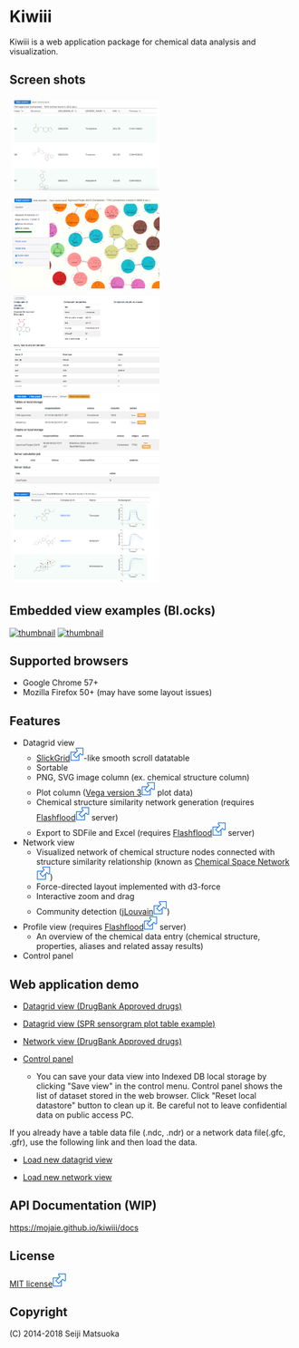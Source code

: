 
Kiwiii
================

Kiwiii is a web application package for chemical data analysis and visualization.


Screen shots
--------------

[<img src="img/table-view.png" width="260" height="160" alt="Table view" style="margin: 5px"/>](img/table-view.png)
[<img src="img/network-view.png" width="260" height="160" alt="Network view" style="margin: 5px"/>](img/network-view.png)
[<img src="img/profile-view.png" width="260" height="160" alt="Profile view" style="margin: 5px"/>](img/profile-view.png)
[<img src="img/control-panel.png" width="260" height="160" alt="Control panel" style="margin: 5px"/>](img/control-panel.png)
[<img src="img/spr-plot-example.png" width="260" height="160" alt="Plot example" style="margin: 5px"/>](img/spr-plot-example.png)


Embedded view examples (Bl.ocks)
---------------------------------

[![thumbnail](https://gist.githubusercontent.com/mojaie/dee158bd95a6e3f9e871c7cf112a335c/raw/c25ee931fead003248f7770f69b51fa28424063f/thumbnail.png)](https://bl.ocks.org/mojaie/dee158bd95a6e3f9e871c7cf112a335c)
[![thumbnail](https://gist.githubusercontent.com/mojaie/fe6db9906cd3c4ccc38463f177e4a6a7/raw/91517ccdc20a925ee2a1e1bce1116636ea2a627d/thumbnail.png)](https://bl.ocks.org/mojaie/fe6db9906cd3c4ccc38463f177e4a6a7)


Supported browsers
--------------------

- Google Chrome 57+
- Mozilla Firefox 50+ (may have some layout issues)


Features
--------------


- Datagrid view
  - [SlickGrid![ext](./img/external_link.svg)](https://github.com/mleibman/SlickGrid)-like smooth scroll datatable
  - Sortable
  - PNG, SVG image column (ex. chemical structure column)
  - Plot column ([Vega version 3![ext](./img/external_link.svg)](https://vega.github.io/vega/) plot data)
  - Chemical structure similarity network generation (requires [Flashflood![ext](./img/external_link.svg)](https://github.com/mojaie/flashflood) server)
  - Export to SDFile and Excel (requires [Flashflood![ext](./img/external_link.svg)](https://github.com/mojaie/flashflood) server)
- Network view
  - Visualized network of chemical structure nodes connected with structure similarity relationship (known as [Chemical Space Network![ext](./img/external_link.svg)](https://doi.org/10.1007/s10822-014-9760-0))
  - Force-directed layout implemented with d3-force
  - Interactive zoom and drag
  - Community detection ([jLouvain![ext](./img/external_link.svg)](https://github.com/upphiminn/jLouvain))
- Profile view (requires [Flashflood![ext](./img/external_link.svg)](https://github.com/mojaie/flashflood) server)
  - An overview of the chemical data entry (chemical structure, properties, aliases and related assay results)
- Control panel


Web application demo
---------------------


- [Datagrid view (DrugBank Approved drugs)](https://mojaie.github.io/kiwiii/datagrid.html?location=resources/DrugBank5.0.5_FDA_Approved.ndc)

- [Datagrid view (SPR sensorgram plot table example)](https://mojaie.github.io/kiwiii/datagrid.html?location=resources/SPR_results_demo.ndc)

- [Network view (DrugBank Approved drugs)](https://mojaie.github.io/kiwiii/network.html?location=resources/DrugBank5.0.5_FDA_Approved_GLS08.gfc)

- [Control panel](https://mojaie.github.io/kiwiii/control.html)
  - You can save your data view into Indexed DB local storage by clicking "Save view" in the control menu. Control panel shows the list of dataset stored in the web browser. Click "Reset local datastore" button to clean up it. Be careful not to leave confidential data on public access PC.


If you already have a table data file (.ndc, .ndr) or a network data file(.gfc, .gfr), use the following link and then load the data.

- [Load new datagrid view](https://mojaie.github.io/kiwiii/datagrid.html)

- [Load new network view](https://mojaie.github.io/kiwiii/network.html)



API Documentation (WIP)
------------------------

https://mojaie.github.io/kiwiii/docs




License
--------------

[MIT license![ext](./img/external_link.svg)](http://opensource.org/licenses/MIT)



Copyright
--------------

(C) 2014-2018 Seiji Matsuoka
